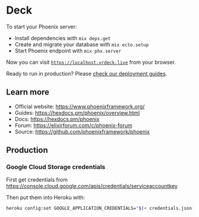 # Deck

To start your Phoenix server:

- Install dependencies with `mix deps.get`
- Create and migrate your database with `mix ecto.setup`
- Start Phoenix endpoint with `mix phx.server`

Now you can visit [`https://localhost.vrdeck.live`](https://localhost.vrdeck.live) from your browser.

Ready to run in production? Please [check our deployment guides](https://hexdocs.pm/phoenix/deployment.html).

## Learn more

- Official website: https://www.phoenixframework.org/
- Guides: https://hexdocs.pm/phoenix/overview.html
- Docs: https://hexdocs.pm/phoenix
- Forum: https://elixirforum.com/c/phoenix-forum
- Source: https://github.com/phoenixframework/phoenix

## Production

### Google Cloud Storage credentials

First get credentials from https://console.cloud.google.com/apis/credentials/serviceaccountkey

Then put them into Heroku with:

```bash
heroku config:set GOOGLE_APPLICATION_CREDENTIALS="$(< credentials.json)"
```
